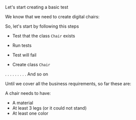 Let's start creating a basic test 

We know that we need to create digital chairs: 

So, let's start by following this steps 

- Test that the class `Chair` exists 

- Run tests 

- Test will fail 

- Create class `Chair`

. . . . . . . . . And so on 

Until we cover all the business requirements, so far these are: 

A chair needs to have: 

- A material
- At least 3 legs (or it could not stand)
- At least one color